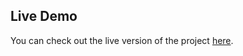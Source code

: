 ## Live Demo  

You can check out the live version of the project [here](https://admirable-florentine-e906e4.netlify.app/). 

